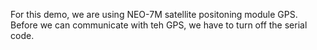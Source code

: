For this demo, we are using NEO-7M satellite positoning module GPS. Before we can communicate with teh GPS, we have to turn off the serial code. 

